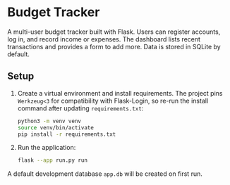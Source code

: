 # Budget Tracker

A multi-user budget tracker built with Flask. Users can register accounts, log in, and record income or expenses. The dashboard lists recent transactions and provides a form to add more. Data is stored in SQLite by default.

## Setup

1. Create a virtual environment and install requirements. The project pins
   `Werkzeug<3` for compatibility with Flask-Login, so re-run the install
   command after updating `requirements.txt`:

   ```bash
   python3 -m venv venv
   source venv/bin/activate
   pip install -r requirements.txt
   ```

2. Run the application:

   ```bash
   flask --app run.py run
   ```

A default development database `app.db` will be created on first run.
